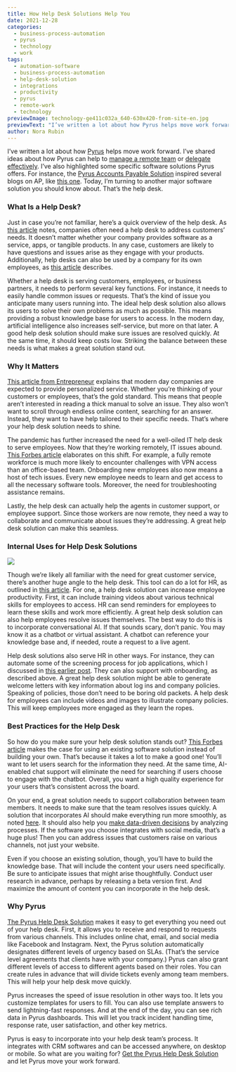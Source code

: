 ```yaml
---
title: How Help Desk Solutions Help You
date: 2021-12-28
categories:
  - business-process-automation
  - pyrus
  - technology
  - work
tags:
  - automation-software
  - business-process-automation
  - help-desk-solution
  - integrations
  - productivity
  - pyrus
  - remote-work
  - technology
previewImage: technology-ge411c032a_640-630x420-from-site-en.jpg
previewText: "I’ve written a lot about how Pyrus helps move work forward. I’ve shared ideas about how Pyrus can help to manage a remote team or delegate effectively. I’ve also highlighted some specific software solutions Pyrus offers. For instance, the Pyrus Accounts Payable Solution inspired several blogs on AP, like this one. Today, I’m turning to another major software solution you should know about. That’s the help desk."
author: Nora Rubin
---
```

I’ve written a lot about how [Pyrus](https://pyrus.com/en) helps move work forward. I’ve shared ideas about how Pyrus can help to [manage a remote team](https://pyrus.com/en/blog/managing-teams-remote-workplace) or [delegate effectively](https://pyrus.com/en/blog/delegate-tasks-power-pyrus). I’ve also highlighted some specific software solutions Pyrus offers. For instance, the [Pyrus Accounts Payable Solution](https://pyrus.com/en/accounts-payable) inspired several blogs on AP, like [this one](https://pyrus.com/en/blog/wp-content/uploads/2020/11/rupixen-com-W6lnG75rspc-unsplash.jpg). Today, I’m turning to another major software solution you should know about. That’s the help desk.

### **What Is a Help Desk?**

Just in case you’re not familiar, here’s a quick overview of the help desk. As [this article](https://www.forbes.com/sites/forbestechcouncil/2018/12/26/how-to-build-a-help-desk-that-delivers-an-exceptional-customer-experience/) notes, companies often need a help desk to address customers’ needs. It doesn’t matter whether your company provides software as a service, apps, or tangible products. In any case, customers are likely to have questions and issues arise as they engage with your products. Additionally, help desks can also be used by a company for its own employees, as [this article](https://www.forbes.com/sites/forbestechcouncil/2020/04/15/how-it-help-desks-can-accelerate-service-delivery-for-remote-employees/) describes.

Whether a help desk is serving customers, employees, or business partners, it needs to perform several key functions. For instance, it needs to easily handle common issues or requests. That’s the kind of issue you anticipate many users running into. The ideal help desk solution also allows its users to solve their own problems as much as possible. This means providing a robust knowledge base for users to access. In the modern day, artificial intelligence also increases self-service, but more on that later. A good help desk solution should make sure issues are resolved quickly. At the same time, it should keep costs low. Striking the balance between these needs is what makes a great solution stand out.

### **Why It Matters**

[This article from Entrepreneur](https://www.entrepreneur.com/article/379153) explains that modern day companies are expected to provide personalized service. Whether you’re thinking of your customers or employees, that’s the gold standard. This means that people aren’t interested in reading a thick manual to solve an issue. They also won’t want to scroll through endless online content, searching for an answer. Instead, they want to have help tailored to their specific needs. That’s where your help desk solution needs to shine.

The pandemic has further increased the need for a well-oiled IT help desk to serve employees. Now that they’re working remotely, IT issues abound. [This Forbes article](https://www.forbes.com/sites/forbestechcouncil/2020/04/15/how-it-help-desks-can-accelerate-service-delivery-for-remote-employees/) elaborates on this shift. For example, a fully remote workforce is much more likely to encounter challenges with VPN access than an office-based team. Onboarding new employees also now means a host of tech issues. Every new employee needs to learn and get access to all the necessary software tools. Moreover, the need for troubleshooting assistance remains.

Lastly, the help desk can actually help the agents in customer support, or employee support. Since those workers are now remote, they need a way to collaborate and communicate about issues they’re addressing. A great help desk solution can make this seamless.

### **Internal Uses for Help Desk Solutions**

![](call-center-g73eabeb37_640-300x240.webp)

Though we’re likely all familiar with the need for great customer service, there’s another huge angle to the help desk. This tool can do a lot for HR, as outlined in [this article](https://www.entrepreneur.com/article/379153). For one, a help desk solution can increase employee productivity. First, it can include training videos about various technical skills for employees to access. HR can send reminders for employees to learn these skills and work more efficiently. A great help desk solution can also help employees resolve issues themselves. The best way to do this is to incorporate conversational AI. If that sounds scary, don’t panic. You may know it as a chatbot or virtual assistant. A chatbot can reference your knowledge base and, if needed, route a request to a live agent.

Help desk solutions also serve HR in other ways. For instance, they can automate some of the screening process for job applications, which I discussed in [this earlier post](https://pyrus.com/en/blog/get-resume-writing-right). They can also support with onboarding, as described above. A great help desk solution might be able to generate welcome letters with key information about log ins and company policies. Speaking of policies, those don’t need to be boring old packets. A help desk for employees can include videos and images to illustrate company policies. This will keep employees more engaged as they learn the ropes.

### **Best Practices for the Help Desk**

So how do you make sure your help desk solution stands out? [This Forbes article](https://www.forbes.com/sites/forbestechcouncil/2018/12/26/how-to-build-a-help-desk-that-delivers-an-exceptional-customer-experience/) makes the case for using an existing software solution instead of building your own. That’s because it takes a lot to make a good one! You’ll want to let users search for the information they need. At the same time, AI-enabled chat support will eliminate the need for searching if users choose to engage with the chatbot. Overall, you want a high quality experience for your users that’s consistent across the board.

On your end, a great solution needs to support collaboration between team members. It needs to make sure that the team resolves issues quickly. A solution that incorporates AI should make everything run more smoothly, as noted [here](https://www.forbes.com/sites/forbestechcouncil/2020/04/15/how-it-help-desks-can-accelerate-service-delivery-for-remote-employees/). It should also help you [make data-driven decisions](https://pyrus.com/en/blog/data-driven-assessment-is-possible-with-pyrus) by analyzing processes. If the software you choose integrates with social media, that’s a huge plus! Then you can address issues that customers raise on various channels, not just your website.

Even if you choose an existing solution, though, you’ll have to build the knowledge base. That will include the content your users need specifically. Be sure to anticipate issues that might arise thoughtfully. Conduct user research in advance, perhaps by releasing a beta version first. And maximize the amount of content you can incorporate in the help desk.

### **Why Pyrus**

[The Pyrus Help Desk Solution](https://pyrus.com/en/service-desk) makes it easy to get everything you need out of your help desk. First, it allows you to receive and respond to requests from various channels. This includes online chat, email, and social media like Facebook and Instagram. Next, the Pyrus solution automatically designates different levels of urgency based on SLAs. (That’s the service level agreements that clients have with your company.) Pyrus can also grant different levels of access to different agents based on their roles. You can create rules in advance that will divide tickets evenly among team members. This will help your help desk move quickly. 

Pyrus increases the speed of issue resolution in other ways too. It lets you customize templates for users to fill. You can also use template answers to send lightning-fast responses. And at the end of the day, you can see rich data in Pyrus dashboards. This will let you track incident handling time, response rate, user satisfaction, and other key metrics.

Pyrus is easy to incorporate into your help desk team’s process. It integrates with CRM softwares and can be accessed anywhere, on desktop or mobile. So what are you waiting for? [Get the Pyrus Help Desk Solution](https://pyrus.com/t#install/2) and let Pyrus move your work forward.